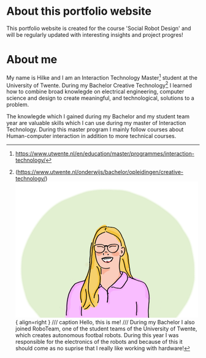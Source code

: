 # About this portfolio website

This portfolio website is created for the course 'Social Robot Design' and will be regularly updated with interesting insights and project progres!


# About me



My name is Hilke and I am an Interaction Technology Master[^1] student at the University of Twente. During my Bachelor Creative Technology[^2] I learned how to combine broad knowlegde on electrical engineering, computer science and design to create meaningful, and technological, solutions to a problem. 

[^1]: https://www.utwente.nl/en/education/master/programmes/interaction-technology/

[^2]: (https://www.utwente.nl/onderwijs/bachelor/opleidingen/creative-technology/)
![Hello, this is me!](images/abstract1.png){ align=right }
/// caption
Hello, this is me!
///
During my Bachelor I also joined RoboTeam[^3], one of the student teams of the University of Twente, which creates autonomous footbal robots. During this year I was responsible for the electronics of the robots and because of this it should come as no suprise that I really like working with hardware!
[^3]: https://roboteamtwente.nl/

The knowlegde which I gained during my Bachelor and my student team year are valuable skills which I can use during my master of Interaction Technology. During this master program I mainly follow courses about Human-computer interaction in addition to more technical courses. 

<!-- <img src="images/abstract.png" alt="drawing" width="50"/> { align=right } -->


